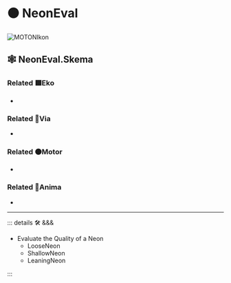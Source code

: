 # 🟠 <motor>NeonEval</motor>

![MOTONIkon](/Ikon/Motor_Ikon.png)

## 🕸 NeonEval.Skema

### Related 🟩<ekos>Eko</ekos>

-

### Related 🔻<via>Via</via>

-

### Related 🟠<motor>Motor</motor>

-

### Related 💜<anima>Anima</anima>

-

---

<!-- =================================================== -->
<!-- =================================================== -->
<!-- =================================================== -->
<!-- =================================================== -->
<!-- =================================================== -->
::: details 🛠 <dev>&&&</dev>

- Evaluate the Quality of a Neon
    - LooseNeon
    - ShallowNeon
    - LeaningNeon

:::
